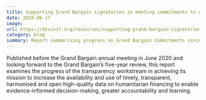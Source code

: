 ```yaml
---
title: Supporting Grand Bargain signatories in meeting commitments to greater transparency
date: 2020-06-17
image:
url: https://devinit.org/resources/supporting-grand-bargain-signatories-meeting-commitments-greater-transparency/
category: blog
summary: Report summarising progress on Grand Bargain Commitments since 2017.
---
```

Published before the Grand Bargain annual meeting in June 2020 and looking forward to the Grand Bargain’s five-year review, this report examines the progress of the transparency workstream in achieving its mission to increase the availability and use of timely, transparent, harmonised and open high-quality data on humanitarian financing to enable evidence-informed decision-making, greater accountability and learning.
